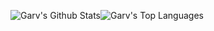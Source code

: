 <img  align="center" src="https://github-readme-stats.vercel.app/api?username=arhaan2010&&show_icons=true&count_private=true&hide_border=true&hide_title=true&theme=dracula" alt="Garv's Github Stats"><img align="center" src="https://github-readme-stats.vercel.app/api/top-langs/?username=arhaan2010&layout=compact&hide_border=true&theme=dracula" alt="Garv's Top Languages">
